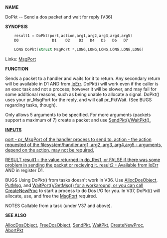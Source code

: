 
**NAME**

DoPkt -- Send a dos packet and wait for reply (V36)

**SYNOPSIS**

```c
    result1 = DoPkt(port,action,arg1,arg2,arg3,arg4,arg5)
    D0               D1    D2    D3   D4   D5   D6   D7

    LONG DoPkt(struct MsgPort *,LONG,LONG,LONG,LONG,LONG,LONG)

```
Links: [MsgPort](_OOYY) 

**FUNCTION**

Sends a packet to a handler and waits for it to return.  Any secondary
return will be available in D1 AND from [IoErr](IoErr).  DoPkt() will work
even if the caller is an exec task and not a process; however it will
be slower, and may fail for some additional reasons, such as being
unable to allocate a signal.  DoPkt() uses your pr_MsgPort for the
reply, and will call pr_PktWait.  (See BUGS regarding tasks, though).

Only allows 5 arguments to be specified.  For more arguments (packets
support a maximum of 7) create a packet and use <a href="../Includes_and_Autodocs_2._guide/node030F.html">SendPkt()/WaitPkt().

**INPUTS**

port    - pr_MsgPort of the handler process to send to.
action  - the action requested of the filesystem/handler
arg1, arg2, arg3, arg4,arg5 - arguments, depend on the action, may not
be required.

RESULT
result1 - the value returned in dp_Res1, or FALSE if there was some
problem in sending the packet or recieving it.
result2 - Available from [IoErr](IoErr) AND in register D1.

BUGS
Using DoPkt() from tasks doesn't work in V36. Use [AllocDosObject](AllocDosObject),
[PutMsg](_OSVB), and <a href="../Includes_and_Autodocs_2._guide/node035A.html">WaitPort()/GetMsg() for a workaround, or you can call
[CreateNewProc](CreateNewProc) to start a process to do Dos I/O for you.  In V37,
DoPkt() will allocate, use, and free the [MsgPort](_OOYY) required.

NOTES
Callable from a task (under V37 and above).

**SEE ALSO**

[AllocDosObject](AllocDosObject), [FreeDosObject](FreeDosObject), [SendPkt](SendPkt), [WaitPkt](WaitPkt),
[CreateNewProc](CreateNewProc), [AbortPkt](AbortPkt)

